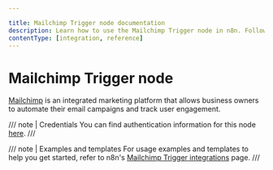 ```yaml
---

title: Mailchimp Trigger node documentation
description: Learn how to use the Mailchimp Trigger node in n8n. Follow technical documentation to integrate Mailchimp Trigger node into your workflows.
contentType: [integration, reference]
---
```


# Mailchimp Trigger node

[Mailchimp](https://mailchimp.com/) is an integrated marketing platform that allows business owners to automate their email campaigns and track user engagement.

/// note | Credentials
You can find authentication information for this node [here](/integrations/builtin/credentials/mailchimp.md).
///

///  note  | Examples and templates
For usage examples and templates to help you get started, refer to n8n's [Mailchimp Trigger integrations](https://n8n.io/integrations/mailchimp-trigger/) page.
///
